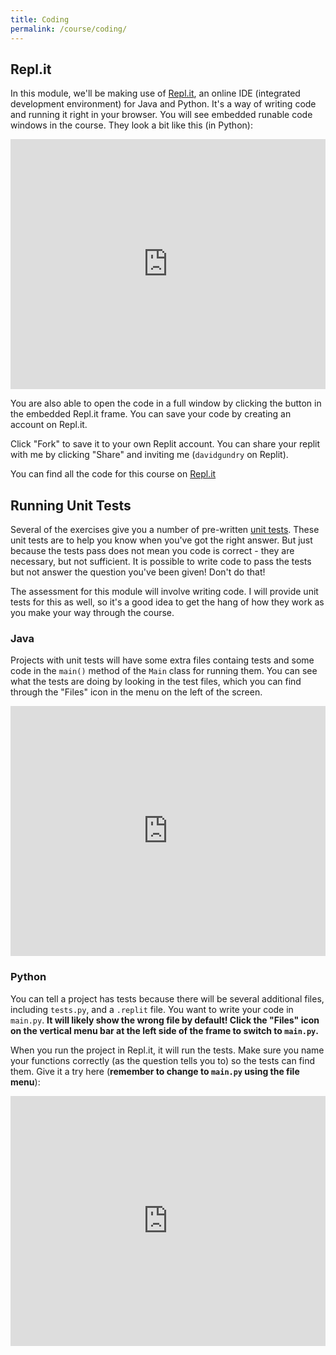 ```yaml
---
title: Coding
permalink: /course/coding/
---
```


## Repl.it

In this module, we'll be making use of [Repl.it](http://https://repl.it), an online IDE (integrated development environment) for Java and Python. It's a way of writing code and running it right in your browser. You will see embedded runable code windows in the course. They look a bit like this (in Python):

<iframe height="400px" width="100%" src="https://repl.it/@davidgundry/MathsForCsReplitExample?lite=true" scrolling="no" frameborder="no" allowtransparency="true" allowfullscreen="true" sandbox="allow-forms allow-pointer-lock allow-popups allow-same-origin allow-scripts allow-modals"></iframe>

You are also able to open the code in a full window by clicking the button in the embedded Repl.it frame. You can save your code by creating an account on Repl.it.

Click "Fork" to save it to your own Replit account. You can share your replit with me by clicking "Share" and inviting me (`davidgundry` on Replit).

You can find all the code for this course on [Repl.it](https://repl.it/repls/folder/MathsForCS)

## Running Unit Tests

Several of the exercises give you a number of pre-written [unit tests](https://en.wikipedia.org/wiki/Unit_testing). These unit tests are to help you know when you've got the right answer. But just because the tests pass does not mean you code is correct - they are necessary, but not sufficient. It is possible to write code to pass the tests but not answer the question you've been given! Don't do that!

The assessment for this module will involve writing code. I will provide unit tests for this as well, so it's a good idea to get the hang of how they work as you make your way through the course.

### Java

Projects with unit tests will have some extra files containg tests and some code in the `main()` method of the `Main` class for running them. You can see what the tests are doing by looking in the test files, which you can find through the "Files" icon in the menu on the left of the screen.

<iframe height="400px" width="100%" src="https://repl.it/@davidgundry/MathsForCSReplitTestsJava?lite=true" scrolling="no" frameborder="no" allowtransparency="true" allowfullscreen="true" sandbox="allow-forms allow-pointer-lock allow-popups allow-same-origin allow-scripts allow-modals"></iframe>

### Python

You can tell a project has tests because there will be several additional files, including `tests.py`, and a `.replit` file. You want to write your code in `main.py`. **It will likely show the wrong file by default! Click the "Files" icon on the vertical menu bar at the left side of the frame to switch to `main.py`.**

When you run the project in Repl.it, it will run the tests. Make sure you name your functions correctly (as the question tells you to) so the tests can find them. Give it a try here (**remember to change to `main.py` using the file menu**):

<iframe height="400px" width="100%" src="https://repl.it/@davidgundry/MathsForCSReplitTests?lite=true" scrolling="no" frameborder="no" allowtransparency="true" allowfullscreen="true" sandbox="allow-forms allow-pointer-lock allow-popups allow-same-origin allow-scripts allow-modals"></iframe>
